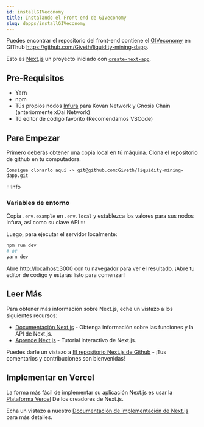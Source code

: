 ```yaml
---
id: installGIVeconomy
title: Instalando el Front-end de GIVeconomy
slug: dapps/installGIVeconomy
---
```


Puedes encontrar el repositorio del front-end contiene el [GIVeconomy](https://giv.giveth.io) en GIThub https://github.com/Giveth/liquidity-mining-dapp.

Esto es [Next.js](https://nextjs.org/) un proyecto iniciado con [`create-next-app`](https://github.com/vercel/next.js/tree/canary/packages/create-next-app).
## Pre-Requisitos

- Yarn
- npm
- Tús propios nodos [Infura](https://infura.io/) para Kovan Network y Gnosis Chain (anteriormente xDai Network)
- Tú editor de código favorito (Recomendamos VSCode)


## Para Empezar

Primero deberás obtener una copia local en tú máquina. Clona el repositorio de github en tu computadora.

```
Consigue clonarlo aquí -> git@github.com:Giveth/liquidity-mining-dapp.git
```

:::Info
### Variables de entorno
Copia `.env.example` en `.env.local` y establezca los valores para sus nodos Infura, así como su clave API
:::


Luego, para ejecutar el servidor localmente:

```bash
npm run dev
# or
yarn dev
```

Abre [http://localhost:3000](http://localhost:3000) con tu navegador para ver el resultado. ¡Abre tu editor de código y estarás listo para comenzar!

## Leer Más

Para obtener más información sobre Next.js, eche un vistazo a los siguientes recursos:

- [Documentación Next.js](https://nextjs.org/docs) - Obtenga información sobre las funciones y la API de Next.js.
- [Aprende Next.js](https://nextjs.org/learn) - Tutorial interactivo de Next.js.

Puedes darle un vistazo a [El repositorio Next.js de Github](https://github.com/vercel/next.js/) - ¡Tus comentarios y contribuciones son bienvenidas!

## Implementar en Vercel

La forma más fácil de implementar su aplicación Next.js es usar la [Plataforma Vercel](https://vercel.com/new?utm_medium=default-template&filter=next.js&utm_source=create-next-app&utm_campaign=create-next-app-readme) De los creadores de Next.js.

Echa un vistazo a nuestro [Documentación de implementación de Next.js](https://nextjs.org/docs/deployment) para más detalles.
